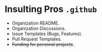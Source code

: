 # Insulting Pros `.github`

- Organization README.
- Organization Discussions.
- Issue Templates (Bugs, Features).
- Pull Request Templates.
- ~~Funding for personal projects~~.
